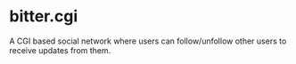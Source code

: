 # bitter.cgi
A CGI based social network where users can follow/unfollow other users to receive updates from them.
